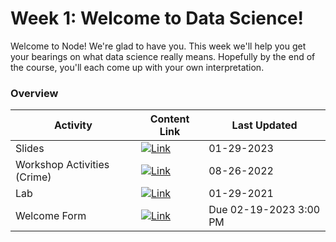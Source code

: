 # Week 1: Welcome to Data Science!

Welcome to Node! We're glad to have you. This week we'll help you get your bearings on what data science really means. Hopefully by the end of the course, you'll each come up with your own interpretation. 

### Overview
| **Activity**                   | Content Link    | Last Updated |
| ---------------                | --------------- | ----------   |
| Slides                         | [![Link](../tools/buttons/open-drive.svg)](https://docs.google.com/presentation/d/e/2PACX-1vR6UaFxr9rw9fj2p4TinrpfvvnPP4wqd4-zZ0c6aXsX6enfEQk1JdlBl9BBUWrtWOs5bF5UkVkqex_1/pub?start=false&loop=false&delayms=60000) | 01-29-2023 |
| Workshop Activities (Crime)| [![Link](../tools/buttons/open-markdown.svg)](workshop/README.md) | 08-26-2022 | 
| Lab                            | [![Link](../tools/buttons/open-markdown.svg)](../projects/project-1/README.md)  | 01-29-2021 |
| Welcome Form                   | [![Link](../tools/buttons/open-forms.svg)](https://forms.office.com/r/WQe5iz5jUw) | Due 02-19-2023 3:00 PM |